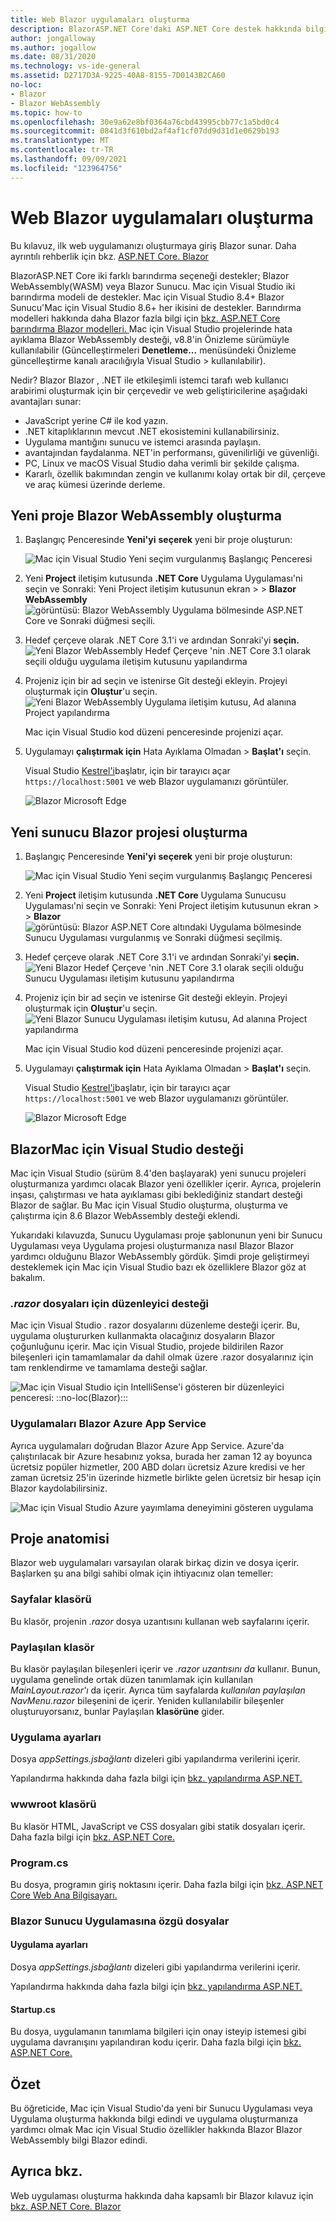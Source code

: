 ```yaml
---
title: Web Blazor uygulamaları oluşturma
description: BlazorASP.NET Core'daki ASP.NET Core destek hakkında bilgi Mac için Visual Studio.
author: jongalloway
ms.author: jogallow
ms.date: 08/31/2020
ms.technology: vs-ide-general
ms.assetid: D2717D3A-9225-40A8-8155-7D0143B2CA60
no-loc:
- Blazor
- Blazor WebAssembly
ms.topic: how-to
ms.openlocfilehash: 30e9a62e8bf0364a76cbd43995cbb77c1a5bd0c4
ms.sourcegitcommit: 0841d3f610bd2af4af1cf07dd9d31d1e0629b193
ms.translationtype: MT
ms.contentlocale: tr-TR
ms.lasthandoff: 09/09/2021
ms.locfileid: "123964756"
---
```

# <a name="create-blazor-web-apps"></a>Web Blazor uygulamaları oluşturma

Bu kılavuz, ilk web uygulamanızı oluşturmaya giriş Blazor sunar. Daha ayrıntılı rehberlik için bkz. [ASP.NET Core. Blazor ](/aspnet/core/blazor/index)

BlazorASP.NET Core iki farklı barındırma seçeneği destekler; Blazor WebAssembly(WASM) veya Blazor Sunucu. Mac için Visual Studio iki barındırma modeli de destekler. Mac için Visual Studio 8.4+ Blazor Sunucu'Mac için Visual Studio 8.6+ her ikisini de destekler. Barındırma modelleri hakkında daha Blazor fazla bilgi için [bkz. ASP.NET Core barındırma Blazor modelleri. ](/aspnet/core/blazor/hosting-models?view=aspnetcore-3.1&preserve-view=true) Mac için Visual Studio projelerinde hata ayıklama Blazor WebAssembly desteği, v8.8'in Önizleme sürümüyle kullanılabilir (Güncelleştirmeleri **Denetleme...** menüsündeki Önizleme güncelleştirme kanalı aracılığıyla Visual Studio > kullanılabilir).

Nedir? Blazor Blazor , .NET ile etkileşimli istemci tarafı web kullanıcı arabirimi oluşturmak için bir çerçevedir ve web geliştiricilerine aşağıdaki avantajları sunar:

* JavaScript yerine C# ile kod yazın.
* .NET kitaplıklarının mevcut .NET ekosistemini kullanabilirsiniz.
* Uygulama mantığını sunucu ve istemci arasında paylaşın.
* avantajından faydalanma. NET'in performansı, güvenilirliği ve güvenliği.
* PC, Linux ve macOS Visual Studio daha verimli bir şekilde çalışma.
* Kararlı, özellik bakımından zengin ve kullanımı kolay ortak bir dil, çerçeve ve araç kümesi üzerinde derleme.

## <a name="create-a-new-blazor-webassembly-project"></a>Yeni proje Blazor WebAssembly oluşturma
1. Başlangıç Penceresinde **Yeni'yi** **seçerek** yeni bir proje oluşturun:

   ![Mac için Visual Studio Yeni seçim vurgulanmış Başlangıç Penceresi](media/blazor-new-project.png)

1. Yeni **Project** iletişim kutusunda **.NET Core** Uygulama Uygulaması'ni seçin ve Sonraki: Yeni Project iletişim kutusunun ekran >  > **Blazor WebAssembly**  ![ görüntüsü: Blazor WebAssembly Uygulama bölmesinde ASP.NET Core ve Sonraki düğmesi seçili.](media/blazor-wasm-project-template.png)

1. Hedef çerçeve olarak .NET Core 3.1'i ve ardından Sonraki'yi **seçin.** 
   ![Yeni Blazor WebAssembly Hedef Çerçeve 'nin .NET Core 3.1 olarak seçili olduğu uygulama iletişim kutusunu yapılandırma](media/blazor-wasm-select-target-framework.png)

1. Projeniz için bir ad seçin ve istenirse Git desteği ekleyin. Projeyi oluşturmak için **Oluştur**'u seçin.
    ![Yeni Blazor WebAssembly Uygulama iletişim kutusu, Ad alanına Project yapılandırma](media/blazor-wasm-name-project.png)

   Mac için Visual Studio kod düzeni penceresinde projenizi açar.

1. Uygulamayı **çalıştırmak için** Hata Ayıklama Olmadan  >  **Başlat'ı** seçin.

   Visual Studio [Kestrel'i](/aspnet/core/fundamentals/servers/kestrel)başlatır, için bir tarayıcı açar `https://localhost:5001` ve web Blazor uygulamanızı görüntüler.

   ![Blazor Microsoft Edge](media/blazor-new-app-in-edge.png)

## <a name="creating-a-new-blazor-server-project"></a>Yeni sunucu Blazor projesi oluşturma

1. Başlangıç Penceresinde **Yeni'yi** **seçerek** yeni bir proje oluşturun:

   ![Mac için Visual Studio Yeni seçim vurgulanmış Başlangıç Penceresi](media/blazor-new-project.png)
1. Yeni **Project** iletişim kutusunda **.NET Core** Uygulama Sunucusu Uygulaması'ni seçin ve Sonraki: Yeni Project iletişim kutusunun ekran >  > **Blazor**  ![ görüntüsü: Blazor ASP.NET Core altındaki Uygulama bölmesinde Sunucu Uygulaması vurgulanmış ve Sonraki düğmesi seçilmiş.](media/blazor-project-template.png)

1. Hedef çerçeve olarak .NET Core 3.1'i ve ardından Sonraki'yi **seçin.** 
   ![Yeni Blazor Hedef Çerçeve 'nin .NET Core 3.1 olarak seçili olduğu Sunucu Uygulaması iletişim kutusunu yapılandırma](media/blazor-select-target-framework.png)

1. Projeniz için bir ad seçin ve istenirse Git desteği ekleyin. Projeyi oluşturmak için **Oluştur**'u seçin.
   ![Yeni Blazor Sunucu Uygulaması iletişim kutusu, Ad alanına Project yapılandırma](media/blazor-name-project.png)

   Mac için Visual Studio kod düzeni penceresinde projenizi açar.
1. Uygulamayı **çalıştırmak için** Hata Ayıklama Olmadan  >  **Başlat'ı** seçin.

   Visual Studio [Kestrel'i](/aspnet/core/fundamentals/servers/kestrel)başlatır, için bir tarayıcı açar `https://localhost:5001` ve web Blazor uygulamanızı görüntüler.

   ![Blazor Microsoft Edge](media/blazor-new-app-in-edge.png)

## <a name="blazor-support-in-visual-studio-for-mac"></a>BlazorMac için Visual Studio desteği

Mac için Visual Studio (sürüm 8.4'den başlayarak) yeni sunucu projeleri oluşturmanıza yardımcı olacak Blazor yeni özellikler içerir. Ayrıca, projelerin inşası, çalıştırması ve hata ayıklaması gibi beklediğiniz standart desteği Blazor de sağlar. Bu Mac için Visual Studio oluşturma, oluşturma ve çalıştırma için 8.6 Blazor WebAssembly desteği eklendi.

Yukarıdaki kılavuzda, Sunucu Uygulaması proje şablonunun yeni bir Sunucu Uygulaması veya Uygulama projesi oluşturmanıza nasıl Blazor Blazor yardımcı olduğunu Blazor WebAssembly gördük. Şimdi proje geliştirmeyi desteklemek için Mac için Visual Studio bazı ek özelliklere Blazor göz at bakalım.

### <a name="editor-support-for-razor-files"></a>*.razor* dosyaları için düzenleyici desteği
Mac için Visual Studio . razor dosyalarını düzenleme desteği içerir. Bu, uygulama oluştururken kullanmakta olacağınız dosyaların Blazor çoğunluğunu içerir. Mac için Visual Studio, projede bildirilen Razor bileşenleri için tamamlamalar da dahil olmak üzere .razor dosyalarınız için tam renklendirme ve tamamlama desteği sağlar.

![Mac için Visual Studio için IntelliSense'i gösteren bir düzenleyici penceresi: ::no-loc(Blazor):::](media/blazor-intellisense.png)

### <a name="publishing-blazor-applications-to-azure-app-service"></a>Uygulamaları Blazor Azure App Service
Ayrıca uygulamaları doğrudan Blazor Azure App Service. Azure'da çalıştırılacak bir Azure hesabınız yoksa, burada her zaman 12 ay boyunca ücretsiz popüler hizmetler, 200 ABD doları ücretsiz Azure kredisi ve her zaman ücretsiz 25'in üzerinde hizmetle birlikte gelen ücretsiz bir hesap için Blazor kaydolabilirsiniz. [](https://azure.microsoft.com/free)

![Mac için Visual Studio Azure yayımlama deneyimini gösteren uygulama](media/blazor-azure-publish.png)

## <a name="project-anatomy"></a>Proje anatomisi

Blazor web uygulamaları varsayılan olarak birkaç dizin ve dosya içerir. Başlarken şu ana bilgi sahibi olmak için ihtiyacınız olan temeller:

### <a name="pages-folder"></a>Sayfalar klasörü

Bu klasör, projenin *.razor* dosya uzantısını kullanan web sayfalarını içerir.

### <a name="shared-folder"></a>Paylaşılan klasör

Bu klasör paylaşılan bileşenleri içerir ve *.razor uzantısını da* kullanır. Bunun, uygulama genelinde ortak düzen tanımlamak için kullanılan *MainLayout.razor'ı* da içerir. Ayrıca tüm sayfalarda *kullanılan paylaşılan NavMenu.razor* bileşenini de içerir. Yeniden kullanılabilir bileşenler oluşturuyorsanız, bunlar Paylaşılan **klasörüne** gider.

### <a name="app-settings"></a>Uygulama ayarları

Dosya *appSettings.jsbağlantı* dizeleri gibi yapılandırma verilerini içerir.

Yapılandırma hakkında daha fazla bilgi için [bkz. yapılandırma ASP.NET.](/aspnet/core/fundamentals/configuration/index)

### <a name="wwwroot-folder"></a>wwwroot klasörü

Bu klasör HTML, JavaScript ve CSS dosyaları gibi statik dosyaları içerir. Daha fazla bilgi için [bkz. ASP.NET Core.](/aspnet/core/fundamentals/static-files)

### <a name="programcs"></a>Program.cs

Bu dosya, programın giriş noktasını içerir. Daha fazla bilgi için [bkz. ASP.NET Core Web Ana Bilgisayarı.](/aspnet/core/fundamentals/host/web-host)

### <a name="blazor-server-app-specific-files"></a>Blazor Sunucu Uygulamasına özgü dosyalar
#### <a name="app-settings"></a>Uygulama ayarları

Dosya *appSettings.jsbağlantı* dizeleri gibi yapılandırma verilerini içerir.

Yapılandırma hakkında daha fazla bilgi için [bkz. yapılandırma ASP.NET.](/aspnet/core/fundamentals/configuration/index)

#### <a name="startupcs"></a>Startup.cs

Bu dosya, uygulamanın tanımlama bilgileri için onay isteyip istemesi gibi uygulama davranışını yapılandıran kodu içerir. Daha fazla bilgi için [bkz. ASP.NET Core.](/aspnet/core/fundamentals/startup)

## <a name="summary"></a>Özet
Bu öğreticide, Mac için Visual Studio'da yeni bir Sunucu Uygulaması veya Uygulama oluşturma hakkında bilgi edindi ve uygulama oluşturmanıza yardımcı olmak Mac için Visual Studio özellikler hakkında Blazor Blazor WebAssembly bilgi Blazor edindi.

## <a name="see-also"></a>Ayrıca bkz.

Web uygulaması oluşturma hakkında daha kapsamlı bir Blazor kılavuz için [bkz. ASP.NET Core. Blazor ](/aspnet/core/blazor/index)